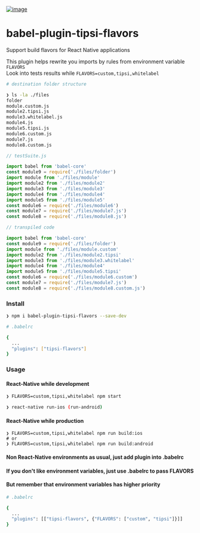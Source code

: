 [![image](https://travis-ci.org/tipsi/babel-plugin-tipsi-flavors.svg?branch=master)](https://travis-ci.org/tipsi/babel-plugin-tipsi-flavors)
# babel-plugin-tipsi-flavors
Support build flavors for React Native applications  

This plugin helps rewrite you imports by rules from environment variable `FLAVORS`  
Look into tests results while `FLAVORS=custom,tipsi,whitelabel`

```bash
# destination folder structure

❯ ls -la ./files
folder
module.custom.js
module2.tipsi.js
module3.whitelabel.js
module4.js
module5.tipsi.js
module6.custom.js
module7.js
module8.custom.js
```

```javascript
// testSuite.js

import babel from 'babel-core'
const module9 = require('./files/folder')
import module from './files/module'
import module2 from './files/module2'
import module3 from './files/module3'
import module4 from './files/module4'
import module5 from './files/module5'
const module6 = require('./files/module6')
const module7 = require('./files/module7.js')
const module8 = require('./files/module8.js')
```

```javascript
// transpiled code

import babel from 'babel-core'
const module9 = require('./files/folder')
import module from './files/module.custom'
import module2 from './files/module2.tipsi'
import module3 from './files/module3.whitelabel'
import module4 from './files/module4'
import module5 from './files/module5.tipsi'
const module6 = require('./files/module6.custom')
const module7 = require('./files/module7.js')
const module8 = require('./files/module8.custom.js')
```

### Install
```bash
❯ npm i babel-plugin-tipsi-flavors --save-dev
```

```bash
# .babelrc

{
  ...
  "plugins": ["tipsi-flavors"]
}
```

### Usage

#### React-Native while development
```bash
❯ FLAVORS=custom,tipsi,whitelabel npm start

❯ react-native run-ios (run-android)
```

#### React-Native while production
```
❯ FLAVORS=custom,tipsi,whitelabel npm run build:ios
# or
❯ FLAVORS=custom,tipsi,whitelabel npm run build:android 
```

#### Non React-Native environments as usual, just add plugin into .babelrc

#### If you don't like environment variables, just use .babelrc to pass FLAVORS
#### But remember that environment variables has higher priority

```bash
# .babelrc

{
  ...
  "plugins": [["tipsi-flavors", {"FLAVORS": ["custom", "tipsi"]}]]
}
```
